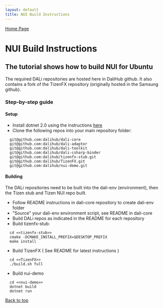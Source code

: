 ```yaml
---
layout: default
title: NUI Build Instructions
---
```

[ Home Page ]({{site.baseurl}}/index) <br>

<a name="top"></a>
# NUI Build Instructions

## The tutorial shows how to build NUI for Ubuntu

The required DALi repositories are hosted here in DaliHub github.
It also contains a fork of the TizenFX repository (originally hosted in the Samsung github).

### Step-by-step guide

#### Setup

* Install dotnet 2.0 using the instructions <a href="https://www.microsoft.com/net/core#linuxubuntu">here</a>
* Clone the following repos into your main repository folder:

```
  git@github.com:dalihub/dali-core
  git@github.com:dalihub/dali-adaptor
  git@github.com:dalihub/dali-toolkit
  git@github.com:dalihub/dali-csharp-binder
  git@github.com:dalihub/tizenfx-stub.git
  git@github.com:dalihub/TizenFX.git
  git@github.com:dalihub/nui-demo.git
```

#### Building

The DALi repositories need to be built into the dali-env (environment), then the Tizen stub and Tizen NUI repo built.

* Follow README instructions in dali-core repository to create dali-env folder
* "Source" your dali-env environment script, see README in dali-core
* Build DALi repos as indicated in the README for each repository
* Build tizenfx-stub:
```
  cd <<tizenfx-stub>>
  cmake -DCMAKE_INSTALL_PREFIX=$DESKTOP_PREFIX
  make install
```
* Build TizenFX ( See README for latest instructions )
```
  cd <<TizenFX>>
  ./build.sh full
```
* Build nui-demo
```
  cd <<nui-demo>>
  dotnet build
  dotnet run
```

[Back to top](#top)
